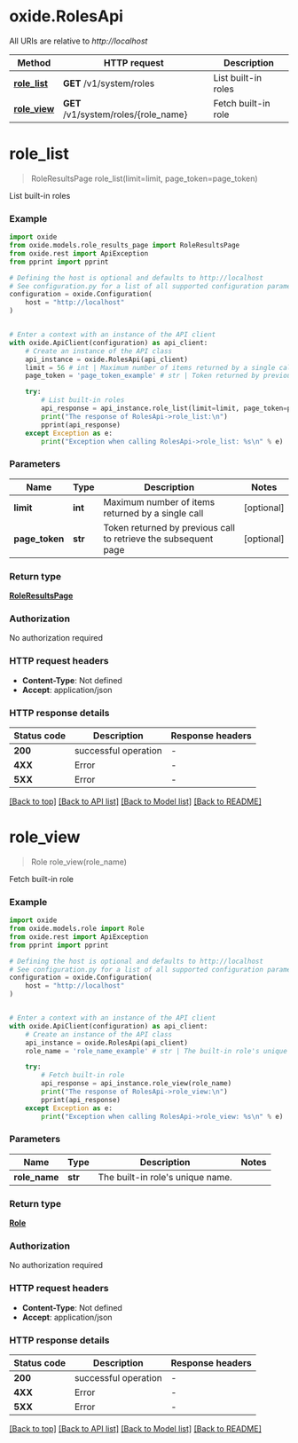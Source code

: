 # oxide.RolesApi

All URIs are relative to *http://localhost*

Method | HTTP request | Description
------------- | ------------- | -------------
[**role_list**](RolesApi.md#role_list) | **GET** /v1/system/roles | List built-in roles
[**role_view**](RolesApi.md#role_view) | **GET** /v1/system/roles/{role_name} | Fetch built-in role


# **role_list**
> RoleResultsPage role_list(limit=limit, page_token=page_token)

List built-in roles

### Example


```python
import oxide
from oxide.models.role_results_page import RoleResultsPage
from oxide.rest import ApiException
from pprint import pprint

# Defining the host is optional and defaults to http://localhost
# See configuration.py for a list of all supported configuration parameters.
configuration = oxide.Configuration(
    host = "http://localhost"
)


# Enter a context with an instance of the API client
with oxide.ApiClient(configuration) as api_client:
    # Create an instance of the API class
    api_instance = oxide.RolesApi(api_client)
    limit = 56 # int | Maximum number of items returned by a single call (optional)
    page_token = 'page_token_example' # str | Token returned by previous call to retrieve the subsequent page (optional)

    try:
        # List built-in roles
        api_response = api_instance.role_list(limit=limit, page_token=page_token)
        print("The response of RolesApi->role_list:\n")
        pprint(api_response)
    except Exception as e:
        print("Exception when calling RolesApi->role_list: %s\n" % e)
```



### Parameters


Name | Type | Description  | Notes
------------- | ------------- | ------------- | -------------
 **limit** | **int**| Maximum number of items returned by a single call | [optional] 
 **page_token** | **str**| Token returned by previous call to retrieve the subsequent page | [optional] 

### Return type

[**RoleResultsPage**](RoleResultsPage.md)

### Authorization

No authorization required

### HTTP request headers

 - **Content-Type**: Not defined
 - **Accept**: application/json

### HTTP response details

| Status code | Description | Response headers |
|-------------|-------------|------------------|
**200** | successful operation |  -  |
**4XX** | Error |  -  |
**5XX** | Error |  -  |

[[Back to top]](#) [[Back to API list]](../README.md#documentation-for-api-endpoints) [[Back to Model list]](../README.md#documentation-for-models) [[Back to README]](../README.md)

# **role_view**
> Role role_view(role_name)

Fetch built-in role

### Example


```python
import oxide
from oxide.models.role import Role
from oxide.rest import ApiException
from pprint import pprint

# Defining the host is optional and defaults to http://localhost
# See configuration.py for a list of all supported configuration parameters.
configuration = oxide.Configuration(
    host = "http://localhost"
)


# Enter a context with an instance of the API client
with oxide.ApiClient(configuration) as api_client:
    # Create an instance of the API class
    api_instance = oxide.RolesApi(api_client)
    role_name = 'role_name_example' # str | The built-in role's unique name.

    try:
        # Fetch built-in role
        api_response = api_instance.role_view(role_name)
        print("The response of RolesApi->role_view:\n")
        pprint(api_response)
    except Exception as e:
        print("Exception when calling RolesApi->role_view: %s\n" % e)
```



### Parameters


Name | Type | Description  | Notes
------------- | ------------- | ------------- | -------------
 **role_name** | **str**| The built-in role&#39;s unique name. | 

### Return type

[**Role**](Role.md)

### Authorization

No authorization required

### HTTP request headers

 - **Content-Type**: Not defined
 - **Accept**: application/json

### HTTP response details

| Status code | Description | Response headers |
|-------------|-------------|------------------|
**200** | successful operation |  -  |
**4XX** | Error |  -  |
**5XX** | Error |  -  |

[[Back to top]](#) [[Back to API list]](../README.md#documentation-for-api-endpoints) [[Back to Model list]](../README.md#documentation-for-models) [[Back to README]](../README.md)

